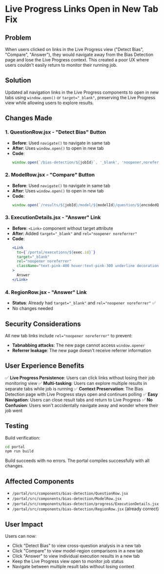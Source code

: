 # Live Progress Links Open in New Tab Fix

## Problem
When users clicked on links in the Live Progress view ("Detect Bias", "Compare", "Answer"), they would navigate away from the Bias Detection page and lose the Live Progress context. This created a poor UX where users couldn't easily return to monitor their running job.

## Solution
Updated all navigation links in the Live Progress components to open in new tabs using `window.open()` or `target="_blank"`, preserving the Live Progress view while allowing users to explore results.

## Changes Made

### 1. **QuestionRow.jsx** - "Detect Bias" Button
- **Before**: Used `navigate()` to navigate in same tab
- **After**: Uses `window.open()` to open in new tab
- **Code**: 
  ```javascript
  window.open(`/bias-detection/${jobId}`, '_blank', 'noopener,noreferrer');
  ```

### 2. **ModelRow.jsx** - "Compare" Button
- **Before**: Used `navigate()` to navigate in same tab
- **After**: Uses `window.open()` to open in new tab
- **Code**:
  ```javascript
  window.open(`/results/${jobId}/model/${modelId}/question/${encodedQuestion}`, '_blank', 'noopener,noreferrer');
  ```

### 3. **ExecutionDetails.jsx** - "Answer" Link
- **Before**: `<Link>` component without target attribute
- **After**: Added `target="_blank"` and `rel="noopener noreferrer"`
- **Code**:
  ```jsx
  <Link
    to={`/portal/executions/${exec.id}`}
    target="_blank"
    rel="noopener noreferrer"
    className="text-pink-400 hover:text-pink-300 underline decoration-dotted"
  >
    Answer
  </Link>
  ```

### 4. **RegionRow.jsx** - "Answer" Link
- **Status**: Already had `target="_blank"` and `rel="noopener noreferrer"` ✅
- No changes needed

## Security Considerations

All new tab links include `rel="noopener noreferrer"` to prevent:
- **Tabnabbing attacks**: The new page cannot access `window.opener`
- **Referrer leakage**: The new page doesn't receive referrer information

## User Experience Benefits

✅ **Live Progress Persistence**: Users can click links without losing their job monitoring view
✅ **Multi-tasking**: Users can explore multiple results in separate tabs while job is running
✅ **Context Preservation**: The Bias Detection page with Live Progress stays open and continues polling
✅ **Easy Navigation**: Users can close result tabs and return to Live Progress
✅ **No Confusion**: Users won't accidentally navigate away and wonder where their job went

## Testing

Build verification:
```bash
cd portal
npm run build
```

Build succeeds with no errors. The portal compiles successfully with all changes.

## Affected Components

- `/portal/src/components/bias-detection/QuestionRow.jsx`
- `/portal/src/components/bias-detection/ModelRow.jsx`
- `/portal/src/components/bias-detection/progress/ExecutionDetails.jsx`
- `/portal/src/components/bias-detection/RegionRow.jsx` (already correct)

## User Impact

Users can now:
- Click "Detect Bias" to view cross-question analysis in a new tab
- Click "Compare" to view model-region comparisons in a new tab
- Click "Answer" to view individual execution results in a new tab
- Keep the Live Progress view open to monitor job status
- Navigate between multiple result tabs without losing context

